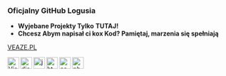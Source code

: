 ### Oficjalny GitHub Logusia ###

- **Wyjebane Projekty Tylko** __**TUTAJ!**__
- __**Chcesz Abym napisał ci kox Kod? Pamiętaj, marzenia się spełniają**__

[VEAZE.PL](https://veaze.pl)

<img align="left" alt="Visual Studio Code" width="26px" src="https://i.imgur.com/LwSdAlE.png" />
<img align="left" alt="discord.js" width="26px" src="https://i.imgur.com/SI1DZf3.png" />
<img align="left" alt="js" width="26px" src="https://i.imgur.com/3u1wzwE.png" />
<img align="left" alt="html" width="26px" src="https://nscms.pl/modules/logo/img/html5.svg" /> 
<img align="left" alt="css" width="26px" src="https://upload.wikimedia.org/wikipedia/commons/thumb/d/d5/CSS3_logo_and_wordmark.svg/1200px-CSS3_logo_and_wordmark.svg.png" /> 
<img align="left" alt="php" width="26px" src="https://www.entropywins.wtf/blog/wp-content/uploads/2018/10/php-1.png" /> <br />
